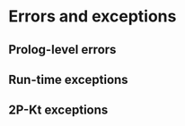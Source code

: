 # Errors and exceptions

<!-- tech stack diagram w/ related errors -->

## Prolog-level errors

## Run-time exceptions

## 2P-Kt exceptions